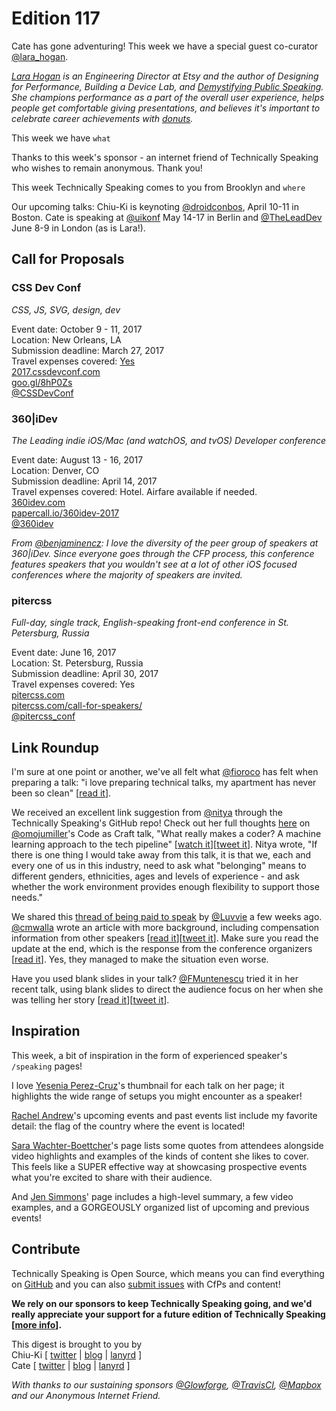 # Edition 117

Cate has gone adventuring! This week we have a special guest co-curator [@lara_hogan](http://twitter.com/lara_hogan).

*[Lara Hogan](http://larahogan.me) is an Engineering Director at Etsy and the author of Designing for Performance, Building a Device Lab, and [Demystifying Public Speaking](https://abookapart.com/products/demystifying-public-speaking). She champions performance as a part of the overall user experience, helps people get comfortable giving presentations, and believes it's important to celebrate career achievements with [donuts](http://larahogan.me/donuts/).*

This week we have `what`

Thanks to this week's sponsor - an internet friend of Technically Speaking who wishes to remain anonymous. Thank you!

This week Technically Speaking comes to you from Brooklyn and `where`

Our upcoming talks: Chiu-Ki is keynoting [@droidconbos](http://twitter.com/droidconbos), April 10-11 in Boston. Cate is speaking at [@uikonf](http://twitter.com/uikonf) May 14-17 in Berlin and [@TheLeadDev](http://twitter.com/theleaddev) June 8-9 in London (as is Lara!).


## Call for Proposals

### CSS Dev Conf
*CSS, JS, SVG, design, dev*

Event date: October 9 - 11, 2017  
Location: New Orleans, LA  
Submission deadline: March 27, 2017  
Travel expenses covered: [Yes](https://twitter.com/CSSDevConf/status/842428663316516864)  
[2017.cssdevconf.com](http://2017.cssdevconf.com/)  
[goo.gl/8hP0Zs](https://goo.gl/8hP0Zs)  
[@CSSDevConf](https://twitter.com/CSSDevConf)


### 360|iDev
*The Leading indie iOS/Mac (and watchOS, and tvOS) Developer conference*

Event date: August 13 - 16, 2017  
Location: Denver, CO  
Submission deadline: April 14, 2017  
Travel expenses covered: Hotel. Airfare available if needed.  
[360idev.com](https://360idev.com/)  
[papercall.io/360idev-2017](https://www.papercall.io/360idev-2017)  
[@360idev](https://twitter.com/360idev)

*From [@benjaminencz](https://twitter.com/benjaminencz): I love the diversity of the peer group of speakers at 360|iDev. Since everyone goes through the CFP process, this conference features speakers that you wouldn't see at a lot of other iOS focused conferences where the majority of speakers are invited.*


### pitercss
*Full-day, single track, English-speaking front-end conference in St. Petersburg, Russia*

Event date: June 16, 2017  
Location: St. Petersburg, Russia  
Submission deadline: April 30, 2017  
Travel expenses covered: Yes  
[pitercss.com](https://pitercss.com)  
[pitercss.com/call-for-speakers/](https://pitercss.com/call-for-speakers/)  
[@pitercss_conf](https://twitter.com/pitercss_conf)


## Link Roundup

I'm sure at one point or another, we've all felt what [@fioroco](https://twitter.com/fioroco) has felt when preparing a talk: "i love preparing technical talks, my apartment has never been so clean" [[read it](https://twitter.com/fioroco/status/841044811583016961)].

We received an excellent link suggestion from [@nitya](https://twitter.com/nitya) through the Technically Speaking's GitHub repo! Check out her full thoughts [here](https://github.com/catehstn/technically-speaking/issues/318) on [@omojumiller](https://twitter.com/omojumiller)'s Code as Craft talk, "What really makes a coder? A machine learning approach to the tech pipeline" [[watch it](https://codeascraft.com/speakers/omoju-miller-what-really-makes-a-coder-a-machine-learning-approach-to-the-tech-pipeline/)][[tweet it](https://twitter.com/home?status=What%20really%20makes%20a%20coder?%20A%20machine%20learning%20approach%20to%20the%20tech%20pipeline%20by%20%40omojumiller%20https%3A//codeascraft.com/speakers/omoju-miller-what-really-makes-a-coder-a-machine-learning-approach-to-the-tech-pipeline/%20via%20%40techspeakdigest)]. Nitya wrote, "If there is one thing I would take away from this talk, it is that we, each and every one of us in this industry, need to ask what "belonging" means to different genders, ethnicities, ages and levels of experience - and ask whether the work environment provides enough flexibility to support those needs."

We shared this [thread of being paid to speak](https://storify.com/Luvvie/about-speaking-conferences-exposure-income-and-pay) by [@Luvvie](https://twitter.com/Luvvie) a few weeks ago. [@cmwalla](https://twitter.com/cmwalla) wrote an article with more background, including compensation information from other speakers [[read it](https://www.forbes.com/sites/christinawallace/2017/03/13/pay-gap-for-speakers-at-tech-conferences)][[tweet it](https://twitter.com/home?status=It's%20Time%20To%20End%20The%20Pay%20Gap%20For%20Speakers%20At%20Tech%20Conferences%20by%20%40cmwalla%20https%3A//www.forbes.com/sites/christinawallace/2017/03/13/pay-gap-for-speakers-at-tech-conferences%20via%20%40techspeakdigest)]. Make sure you read the update at the end, which is the response from the conference organizers [[read it](https://twitter.com/Luvvie/status/841714404731322370)]. Yes, they managed to make the situation even worse.

Have you used blank slides in your talk? [@FMuntenescu](https://twitter.com/FMuntenescu) tried it in her recent talk, using blank slides to direct the audience focus on her when she was telling her story
[[read it](https://medium.com/upday-devs/a-public-speaking-experiment-blank-slides-c2fc09289825)][[tweet it](https://twitter.com/home?status=A%20Public%20Speaking%20Experiment%3A%20Blank%20Slides%20by%20%40FMuntenescu%20https%3A//medium.com/upday-devs/a-public-speaking-experiment-blank-slides-c2fc09289825%20via%20%40techspeakdigest)].

## Inspiration

This week, a bit of inspiration in the form of experienced speaker's `/speaking` pages!

I love [Yesenia Perez-Cruz](https://www.yeseniaperezcruz.com/speaking/)'s thumbnail for each talk on her page; it highlights the wide range of setups you might encounter as a speaker!

[Rachel Andrew](https://rachelandrew.co.uk/speaking/)'s upcoming events and past events list include my favorite detail: the flag of the country where the event is located!

[Sara Wachter-Boettcher](http://www.sarawb.com/speaking/)'s page lists some quotes from attendees alongside video highlights and examples of the kinds of content she likes to cover. This feels like a SUPER effective way at showcasing prospective events what you're excited to share with their audience.

And [Jen Simmons](http://jensimmons.com/speaking)' page includes a high-level summary, a few video examples, and a GORGEOUSLY organized list of upcoming and previous events!

## Contribute

Technically Speaking is Open Source, which means you can find everything on [GitHub](https://github.com/catehstn/technically-speaking/) and you can also [submit issues](https://github.com/catehstn/technically-speaking/issues/new) with CfPs and content!

**We rely on our sponsors to keep Technically Speaking going, and we'd really appreciate your support for a future edition of Technically Speaking [[more info](http://www.techspeak.email/sponsorship/)].**  


This digest is brought to you by  
Chiu-Ki [ [twitter](https://twitter.com/chiuki) | [blog](http://blog.sqisland.com/) | [lanyrd](http://lanyrd.com/profile/chiuki/) ]  
Cate [ [twitter](https://twitter.com/catehstn) | [blog](http://www.cate.blog/) | [lanyrd](http://lanyrd.com/profile/catehstn/) ]

*With thanks to our sustaining sponsors [@Glowforge](http://twitter.com/glowforge), [@TravisCI](http://twitter.com/travisci), [@Mapbox](http://twitter.com/mapbox) and our Anonymous Internet Friend.*
